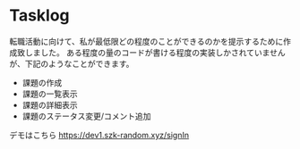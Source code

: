 # Tasklog

転職活動に向けて、私が最低限どの程度のことができるのかを提示するために作成致しました。
ある程度の量のコードが書ける程度の実装しかされていませんが、下記のようなことができます。

- 課題の作成
- 課題の一覧表示
- 課題の詳細表示
- 課題のステータス変更/コメント追加

デモはこちら
https://dev1.szk-random.xyz/signIn



